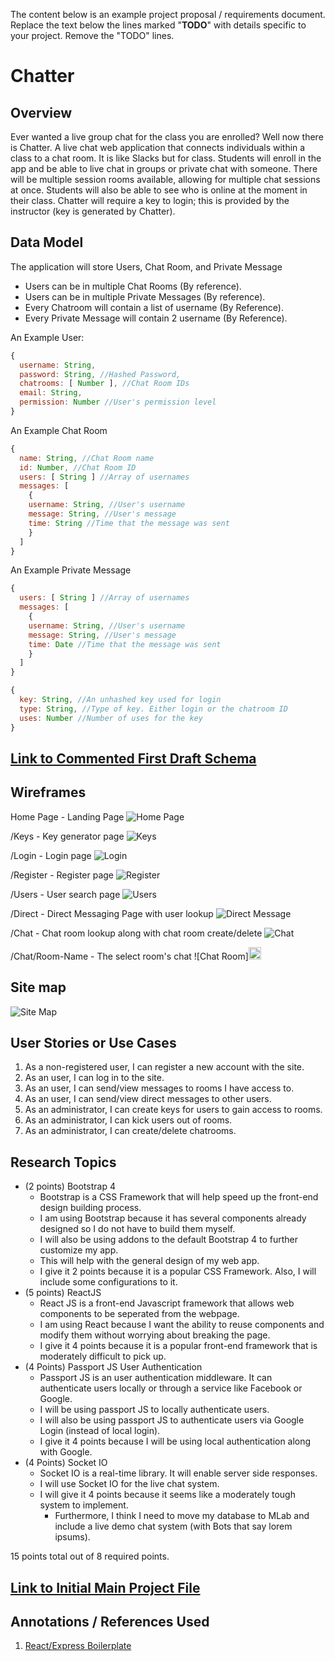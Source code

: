 The content below is an example project proposal / requirements document. Replace the text below the lines marked "__TODO__" with details specific to your project. Remove the "TODO" lines.

# Chatter

## Overview

Ever wanted a live group chat for the class you are enrolled? Well now there is Chatter. A live chat web application that connects individuals within a class to a chat room. It is like Slacks but for class. Students will enroll in the app and be able to live chat in groups or private chat with someone. There will be multiple session rooms available, allowing for multiple chat sessions at once. Students will also be able to see who is online at the moment in their class. Chatter will require a key to login; this is provided by the instructor (key is generated by Chatter).

## Data Model

The application will store Users, Chat Room, and Private Message

* Users can be in multiple Chat Rooms (By reference).
* Users can be in multiple Private Messages (By reference).
* Every Chatroom will contain a list of username (By Reference).
* Every Private Message will contain 2 username (By Reference).

An Example User:

```javascript
{
  username: String,
  password: String, //Hashed Password,
  chatrooms: [ Number ], //Chat Room IDs
  email: String,
  permission: Number //User's permission level
}
```

An Example Chat Room

```javascript
{
  name: String, //Chat Room name
  id: Number, //Chat Room ID
  users: [ String ] //Array of usernames
  messages: [
    {
    username: String, //User's username
    message: String, //User's message
    time: String //Time that the message was sent
    }
  ]
}
```

An Example Private Message

```javascript
{
  users: [ String ] //Array of usernames
  messages: [
    {
    username: String, //User's username
    message: String, //User's message
    time: Date //Time that the message was sent
    }
  ]
}
```

```javascript
{
  key: String, //An unhashed key used for login
  type: String, //Type of key. Either login or the chatroom ID
  uses: Number //Number of uses for the key
}
```

## [Link to Commented First Draft Schema](db.js) 

## Wireframes

Home Page - Landing Page
![Home Page](documentation/home.jpg)

/Keys - Key generator page
![Keys](documentation/keys.jpg)

/Login - Login page
![Login](documentation/login.jpg)

/Register - Register page
![Register](documentation/register.jpg)

/Users - User search page
![Users](documentation/user.jpg)

/Direct - Direct Messaging Page with user lookup
![Direct Message](documentation/direct-message.jpg)

/Chat - Chat room lookup along with chat room create/delete
![Chat](documentation/chat.jpg)

/Chat/Room-Name - The select room's chat
![Chat Room]<img src="documentation/room-name.jpg" alt="Drawing" style="width: 20px;"/>

## Site map

![Site Map](https://github.com/nyu-csci-ua-0480-008-spring-2018/whc309-final-project/blob/master/documentation/site-map.jpg)

## User Stories or Use Cases

1. As a non-registered user, I can register a new account with the site.
2. As an user, I can log in to the site.
3. As an user, I can send/view messages to rooms I have access to.
4. As an user, I can send/view direct messages to other users.
6. As an administrator, I can create keys for users to gain access to rooms.
7. As an administrator, I can kick users out of rooms.
8. As an administrator, I can create/delete chatrooms.

## Research Topics

* (2 points) Bootstrap 4
    * Bootstrap is a CSS Framework that will help speed up the front-end design building process.
    * I am using Bootstrap because it has several components already designed so I do not have to build them myself.
    * I will also be using addons to the default Bootstrap 4 to further customize my app.
    * This will help with the general design of my web app.
    * I give it 2 points because it is a popular CSS Framework. Also, I will include some configurations to it.
* (5 points) ReactJS
    * React JS is a front-end Javascript framework that allows web components to be seperated from the webpage.
    * I am using React because I want the ability to reuse components and modify them without worrying about breaking the page.
    * I give it 4 points because it is a popular front-end framework that is moderately difficult to pick up.
* (4 Points) Passport JS User Authentication
    * Passport JS is an user authentication middleware. It can authenticate users locally or through a service like Facebook or Google.
    * I will be using passport JS to locally authenticate users.
    * I will also be using passport JS to authenticate users via Google Login (instead of local login).
    * I give it 4 points because I will be using local authentication along with Google.
* (4 Points) Socket IO
    * Socket IO is a real-time library. It will enable server side responses.
    * I will use Socket IO for the live chat system.
    * I will give it 4 points because it seems like a moderately tough system to implement.
      * Furthermore, I think I need to move my database to MLab and include a live demo chat system (with Bots that say lorem ipsums).

15 points total out of 8 required points.

## [Link to Initial Main Project File](app.js) 

## Annotations / References Used

1. [React/Express Boilerplate](https://github.com/nathandalal/react-express-template.git)

